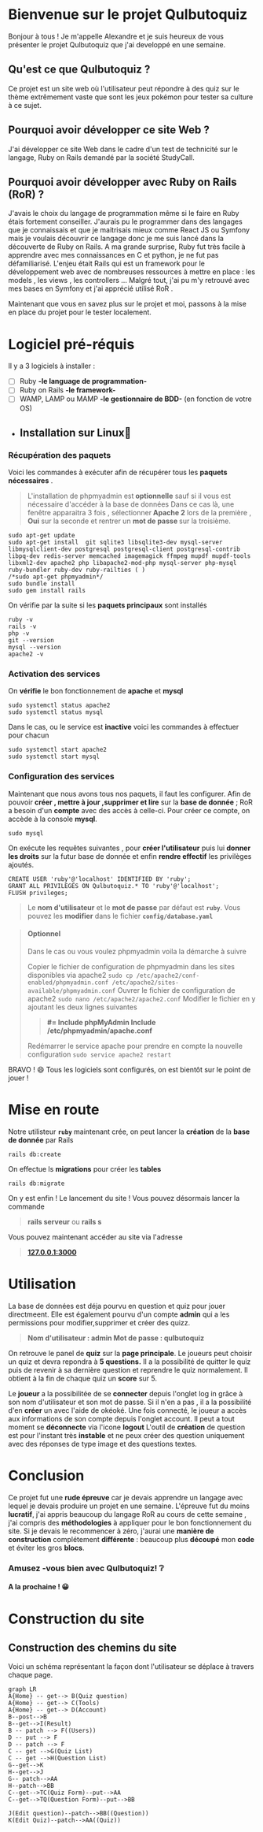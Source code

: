 # Bienvenue sur le projet Qulbutoquiz

Bonjour à tous ! Je m'appelle Alexandre et je suis heureux de vous présenter le projet Qulbutoquiz que j'ai developpé en une semaine.

## Qu'est ce que Qulbutoquiz ?
Ce projet est un site web où l'utilisateur peut répondre à des quiz sur le thème extrêmement vaste que sont les jeux pokémon pour tester sa culture à ce sujet.
## Pourquoi avoir développer ce site Web ?
J'ai développer ce site Web dans le cadre d'un test de technicité sur le langage, Ruby on Rails demandé par la société StudyCall. 
## Pourquoi avoir développer avec Ruby on Rails (RoR) ?
J'avais le choix du langage de programmation même si le faire en Ruby étais fortement conseiller. J'aurais pu le programmer dans des langages que je connaissais et que je maitrisais mieux comme React JS ou Symfony mais je voulais découvrir ce langage donc je me suis lancé dans la découverte de Ruby on Rails. A ma grande surprise, Ruby fut très facile à apprendre avec mes connaissances en C et python, je ne fut pas défamiliarisé.
L'enjeu était Rails qui est un framework pour le développement web avec de nombreuses ressources à mettre en place : les models , les views , les controllers ...
Malgré tout, j'ai pu m'y retrouvé avec mes bases en Symfony et j'ai apprécié utilisé RoR . 

Maintenant que vous en savez plus sur le projet et moi, passons à la mise en place du projet pour le tester localement.
#  Logiciel pré-réquis 
 Il y a 3 logiciels à installer : 
 - [ ] Ruby  **-le language de programmation-**
 - [ ] Ruby on Rails **-le framework-**
 - [ ] WAMP, LAMP ou MAMP **-le gestionnaire de BDD-** (en fonction de votre OS)
 
<!-- 
- ##  Installation sur Windows
### Commencant par le principal : <b>Ruby</b> :gem:
J'ai personnellement utiliser la version [3.1.2-1 ](https://github.com/oneclick/rubyinstaller2/releases/download/RubyInstaller-3.1.2-1/rubyinstaller-devkit-3.1.2-1-x64.exe) pour système 64 bits.
> Si vous souhaiter utiliser une autre version sans Dev-kit ou ultérieur, vous pourrez les trouver sur la [page officiel de téléchargement de Ruby](https://rubyinstaller.org/downloads/).

Lorsque l'installation est fini, cocher la case pour installer également MYSYS2 qui nous sera utile plus tard pour les gems.

    Appuyer sur `Entrer` dans le terminal MYSYS2 pour lancer l'installation

Une fois l'installation fini, vérifier si Ruby est bien installer grâce à la commande suivant à rentrant dans le CMD ou PowerShell

    ruby -v
Si ruby est bien installé voici le type de résultat  que vous devez obtenir

    ruby 3.1.2p20 (2022-04-12 revision 4491bb740a) [x64-mingw-ucrt]
Une fois la vérification faite on peut désormais installer rails via les gems de ruby 

    gem install rails

`Pour vérifier l'installation de rails utiliser la commande suivante

    rails -v
Rails est aujourd'hui à la version 7, nous devons obtenir ceci 

	Rails 7.0.3.1

___
### Passons maintenant a : <b>MAMP </b>:elephant:

Comme pour Ruby, sur windows nous avons un installer déja prêt pour la trinité.
J'utilise la version [5.0.5 ](https://downloads.mamp.info/MAMP-PRO-WINDOWS/releases/5.0.5/MAMP_MAMP_PRO_5.0.5.exe) pour windows.

> Libre à vous d'utiliser une autre version que vous pouvez récupérer
> sur le site offciel de [MAMP](https://www.mamp.info/en/downloads/).

Lancer l'installer 

> Vous pouvez décocher l'option Apple Bonjour


 BRAVO ! :smile: Vous avez fini l'installation de tous les logiciels . Passons maintenant à leurs configurations pour le bon déroulement de la suite. 

 # Mise en place
 ### Lancement du serveur MAMP</b>:elephant:
 
Avant de lancer le site, il va falloir préparer la base de donnée MySQL pour RoR.

Commencer par lancer MAMP, cocher la case Apache Server dans la fenêtre puis Open WebStartPage
> ![MAMP_launch](https://kinsta.com/wp-content/uploads/2021/04/mamp-window.jpg)
> 
Vous arriverez sur une fenêtre aller dans Tools > PHPMYADMIN 
____
Afin d'arriver sur la page principal de phpMyAdmin :boat:
> Identifiant pour se connecter au démarrage 
> - Username : root
> - Password : root
>  - Port : 3306

>![phpMyAdmin](https://installatron.com/images/remote/ss1_phpmyadmin.png)

<b>La base de donnée est bien initialisé ! :tada: </b>

---
 ### <b>Récupération du projet sur GITHUB </b>
Allons récupérer le projet sur github désormais 
Dans le CLI , placer vous dans votre dossier où vous voulez que le dossier sois stocker

> Pas besoin de créer un dossier pour les fichiers récupérés , il se créera de lui-même :wink:

Par la suite éxécuter la commande suivante

    git clone https://github.com/Mr-Fougere/study_test.git
Après le clonage du repository éxecuter 

    cd study_test

Vous vous trouvez désormais dans le répertoire du projet !

----
 ### <b>Récupérer des gems </b>

Par la suite, sans avoir changer de répertoire éxecuter 

   --- rails serveur

ou

    rails s
---
-->

- ##  Installation sur Linux:penguin:
### Récupération des paquets

Voici les commandes à exécuter afin de récupérer tous les **paquets nécessaires** . 

> L'installation de phpmyadmin est<b> optionnelle</b> sauf si il vous est nécessaire d'accéder à la base de données
> Dans ce cas là, une fenêtre apparaitra 3 fois , sélectionner<b> Apache 2</b> lors de la première , <b>Oui</b> sur la seconde et rentrer un <b>mot de passe </b>sur la troisième.

    sudo apt-get update
    sudo apt-get install  git sqlite3 libsqlite3-dev mysql-server libmysqlclient-dev postgresql postgresql-client postgresql-contrib libpq-dev redis-server memcached imagemagick ffmpeg mupdf mupdf-tools libxml2-dev apache2 php libapache2-mod-php mysql-server php-mysql  ruby-bundler ruby-dev ruby-railties ( )
    /*sudo apt-get phpmyadmin*/
    sudo bundle install
    sudo gem install rails 


On vérifie par la suite si les **paquets principaux** sont installés

    ruby -v
    rails -v
	php -v
	git --version
	mysql --version
	apache2 -v

### Activation des services
On **vérifie** le bon fonctionnement de **apache** et **mysql**

	sudo systemctl status apache2 
    sudo systemctl status mysql
Dans le cas, ou le service est **inactive** voici les commandes à effectuer pour chacun

    sudo systemctl start apache2 
    sudo systemctl start mysql
### Configuration des services

Maintenant que nous avons tous nos paquets, il faut les configurer.
Afin de pouvoir **créer , mettre à jour ,supprimer et lire** sur la **base de donnée** ; RoR a besoin d'un **compte** avec des accès à celle-ci.
Pour créer ce compte, on accède à la console **mysql**.

    sudo mysql

On exécute les requêtes suivantes , pour **créer l'utilisateur** puis lui **donner les droits** sur la futur base de donnée et enfin **rendre effectif** les privilèges ajoutés.

    CREATE USER 'ruby'@'localhost' IDENTIFIED BY 'ruby';
    GRANT ALL PRIVILEGES ON Qulbutoquiz.* TO 'ruby'@'localhost';
    FLUSH privileges;

> Le **nom d'utilisateur** et le **mot de passe** par défaut est **`ruby`**.
> Vous pouvez les **modifier** dans le fichier **`config/database.yaml`**

>#### Optionnel 
>Dans le cas ou vous voulez phpmyadmin voila la démarche à suivre
>
>Copier le fichier de configuration de phpmyadmin dans les sites disponibles via apache2
>`sudo cp /etc/apache2/conf-enabled/phpmyadmin.conf /etc/apache2/sites-available/phpmyadmin.conf`
>Ouvrer le fichier de configuration de apache2
>`sudo nano /etc/apache2/apache2.conf`
>Modifier le fichier en y ajoutant les deux lignes suivantes
> > **#= Include phpMyAdmin
>        Include /etc/phpmyadmin/apache.conf**
> 
> Redémarrer le service apache pour prendre en compte la nouvelle configuration
> `sudo service apache2 restart`

 BRAVO ! :smile: Tous les logiciels sont configurés, on est bientôt sur le point de jouer ! 

 # Mise en route
Notre utilisteur <b>`ruby`</b> maintenant crée, on peut lancer la **création** de la **base de donnée** par Rails 

    rails db:create 
On effectue ls **migrations** pour créer les **tables**

    rails db:migrate
 On y est enfin ! Le lancement du site ! Vous pouvez désormais lancer la commande

>  **rails serveur** ou **rails s**

Vous pouvez maintenant accéder au site via l'adresse 

>  **[127.0.0.1:3000](127.0.0.1:3000)**
 
# Utilisation
 
La base de données est déja pourvu en question et quiz pour jouer directmeent.
Elle est également pourvu d'un compte **admin** qui a les permissions pour modifier,supprimer et créer des quizz.
> ****Nom d'utilisateur : admin
> Mot de passe : qulbutoquiz****

On retrouve le panel de **quiz** sur la **page principale**.
Le joueurs peut choisir un quiz et devra repondra à **5 questions.**
Il a la possibilité de quitter le quiz puis de revenir à sa dernière question et reprendre le quiz normalement.
Il obtient à la fin de chaque quiz  un **score** sur 5.

Le **joueur** a la possibilitée de se **connecter** depuis l'onglet log in grâce à son nom d'utilisateur et son mot de  passe.
Si il n'en a pas , il a la possibilité d'en **créer** un avec l'aide de okéoké.
Une fois connecté, le joueur a accès aux informations de son compte depuis l'onglet account.
Il peut a tout moment se **déconnecte** via l'icone **logout**
L'outil de **création** de question est pour l'instant très **instable** et ne peux créer des question uniquement avec des réponses de type image et des questions textes.
 
# Conclusion 
 
 Ce projet fut une **rude épreuve** car je devais apprendre un langage avec lequel je devais produire un projet en une semaine. L'épreuve fut du moins **lucratif**, j'ai appris beaucoup du langage RoR au cours de cette semaine , j'ai compris des **méthodologies** à appliquer pour le bon fonctionnement du site. Si je devais le recommencer à zéro, j'aurai une **manière de construction** complétement **différente** : beaucoup plus **découpé** mon **code** et éviter les gros **blocs**. 
### Amusez -vous bien avec Qulbutoquiz!   :grey_question:
#### A la prochaine ! :grinning:
# Construction du site
 


## Construction des chemins du site 

Voici un schéma représentant la façon dont l'utilisateur se déplace à travers chaque page.

```mermaid
graph LR
A{Home} -- get--> B(Quiz question)
A{Home} -- get--> C(Tools)
A{Home} -- get--> D(Account)
B--post-->B
B--get-->I(Result)
B -- patch --> F((Users))
D -- put --> F
D -- patch --> F
C -- get -->G(Quiz List)
C -- get -->H(Question List)
G--get-->K
H--get-->J
G-- patch-->AA
H--patch-->BB
C--get-->TC(Quiz Form)--put-->AA
C--get-->TQ(Question Form)--put-->BB

J(Edit question)--patch-->BB((Question))
K(Edit Quiz)--patch-->AA((Quiz))